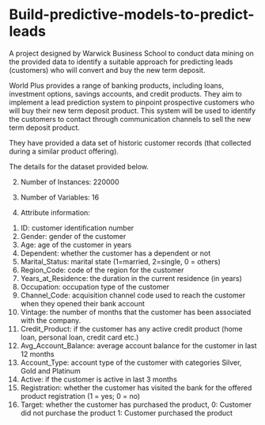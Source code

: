 # Build-predictive-models-to-predict-leads
A project designed by Warwick Business School to conduct data mining on the provided data to identify a suitable approach for predicting leads (customers) who will convert and buy the new term deposit.

World Plus provides a range of banking products, including loans, investment options, savings accounts, and credit products.
They aim to implement a lead prediction system to pinpoint prospective customers who will buy their new term deposit product. 
This system will be used to identify the customers to contact through communication channels to sell the new term deposit product.

They have provided a data set of historic customer records (that collected during a similar product offering). 

The details for the dataset provided below.

2. Number of Instances: 220000 

3. Number of Variables: 16

4. Attribute information:
	
  1) ID: customer identification number
  2) Gender: gender of the customer
  3) Age: age of the customer in years
  4) Dependent: whether the customer has a dependent or not
  5) Marital_Status: marital state (1=married, 2=single, 0 = others)
  6) Region_Code: code of the region for the customer
  7) Years_at_Residence: the duration in the current residence (in years)
  8) Occupation: occupation type of the customer
  9) Channel_Code: acquisition channel code used to reach the customer when they opened their bank account 
  10) Vintage: the number of months that the customer has been associated with the company.
  11) Credit_Product: if the customer has any active credit product (home loan, personal loan, credit card etc.)
  12) Avg_Account_Balance: average account balance for the customer in last 12 months
  13) Account_Type: account type of the customer with categories Silver, Gold and Platinum
  14) Active: if the customer is active in last 3 months
  15) Registration: whether the customer has visited the bank for the offered product registration (1 = yes; 0 = no)
  16) Target: whether the customer has purchased the product, 
	0: Customer did not purchase the product
	1: Customer purchased the product

